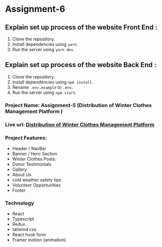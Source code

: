 # Assignment-6

## Explain set up process of the website Front End :

1. Clone the repository.
2. Install dependencies using `yarn`.
3. Run the server using `yarn dev`.

## Explain set up process of the website Back End :

1. Clone the repository.
2. Install dependencies using `npm install`.
3. Rename `.env.example` to `.env`.
4. Run the server using `npm start`.

### Project Name: Assignment-5 (Distribution of Winter Clothes Management Platform )

### Live url: [Distribution of Winter Clothes Management Platform](https://assignment-6-clothex.vercel.app/)

### Project Features:

- Header / NavBar
- Banner / Hero Section
- Winter Clothes Posts:
- Donor Testimonials
- Gallery
- About Us
- cold weather safety tips
- Volunteer Opportunities
- Footer

### Technology

- React
- Typescript
- Redux
- tailwind css
- React hook form
- Framer motion (animation)
